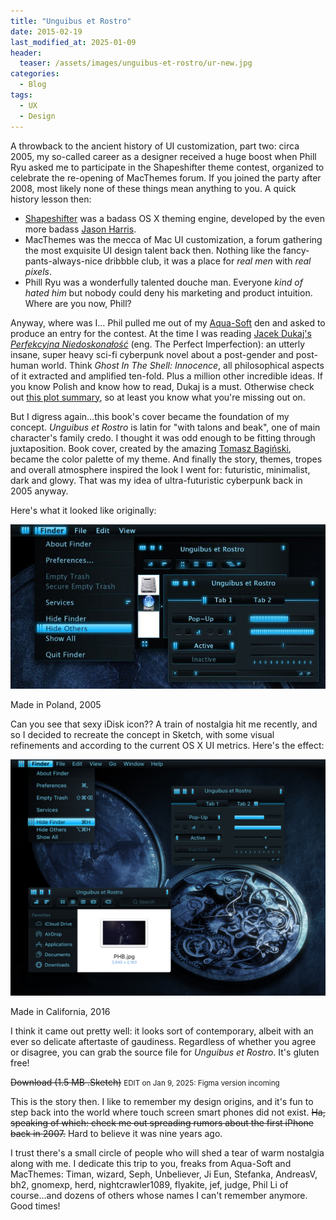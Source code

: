 ```yaml
---
title: "Unguibus et Rostro"
date: 2015-02-19
last_modified_at: 2025-01-09
header:
  teaser: /assets/images/unguibus-et-rostro/ur-new.jpg
categories:
  - Blog
tags:
  - UX
  - Design
---
```


A throwback to the ancient history of UI customization, part two: circa 2005, my so-called career as a designer received a huge boost when Phill Ryu asked me to participate in the Shapeshifter theme contest, organized to celebrate the re-opening of MacThemes forum. If you joined the party after 2008, most likely none of these things mean anything to you. <!--more-->A quick history lesson then:
- [Shapeshifter](https://en.wikipedia.org/wiki/Unsanity) was a badass OS X theming engine, developed by the even more badass [Jason Harris](https://github.com/smeger).
- MacThemes was the mecca of Mac UI customization, a forum gathering the most exquisite UI design talent back then. Nothing like the fancy-pants-always-nice dribbble club, it was a place for *real men* with *real pixels*.
- Phill Ryu was a wonderfully talented douche man. Everyone *kind of hated him* but nobody could deny his marketing and product intuition. Where are you now, Phill?

Anyway, where was I… Phil pulled me out of my [Aqua-Soft](https://aqua-soft.org/forum/) den and asked to produce an entry for the contest. At the time I was reading [Jacek Dukaj's *Perfekcyjna Niedoskonałość*](https://en.wikipedia.org/wiki/Perfect_Imperfection) (eng. The Perfect Imperfection): an utterly insane, super heavy sci-fi cyberpunk novel about a post-gender and post-human world. Think *Ghost In The Shell: Innocence*, all philosophical aspects of it extracted and amplified ten-fold. Plus a million other incredible ideas. If you know Polish and know how to read, Dukaj is a must. Otherwise check out [this plot summary](https://en.wikipedia.org/wiki/Perfect_Imperfection#Plot), so at least you know what you're missing out on.

But I digress again…this book's cover became the foundation of my concept. *Unguibus et Rostro* is latin for "with talons and beak", one of main character's family credo. I thought it was odd enough to be fitting through juxtaposition. Book cover, created by the amazing [Tomasz Bagiński](https://en.wikipedia.org/wiki/Tomasz_Bagi%C5%84ski), became the color palette of my theme. And finally the story, themes, tropes and overall atmosphere inspired the look I went for: futuristic, minimalist, dark and glowy. That was my idea of ultra-futuristic cyberpunk back in 2005 anyway.

Here's what it looked like originally:

![ur-old](/assets/images/unguibus-et-rostro/ur-old.jpg)
<figcaption>Made in Poland, 2005</figcaption>

Can you see that sexy iDisk icon?? A train of nostalgia hit me recently, and so I decided to recreate the concept in Sketch, with some visual refinements and according to the current OS X UI metrics. Here's the effect:

![ur-new](/assets/images/unguibus-et-rostro/ur-new.jpg)
<figcaption>Made in California, 2016</figcaption>

I think it came out pretty well: it looks sort of contemporary, albeit with an ever so delicate aftertaste of gaudiness. Regardless of whether you agree or disagree, you can grab the source file for *Unguibus et Rostro*. It's gluten free!

~~Download (1.5 MB .Sketch)~~
<small>EDIT on Jan 9, 2025: Figma version incoming</small>

This is the story then. I like to remember my design origins, and it's fun to step back into the world where touch screen smart phones did not exist. ~~Ha, speaking of which: check me out spreading rumors about the first iPhone back in 2007.~~ Hard to believe it was nine years ago.

I trust there's a small circle of people who will shed a tear of warm nostalgia along with me. I dedicate this trip to you, freaks from Aqua-Soft and MacThemes: Timan, wizard, Seph, Unbeliever, Ji Eun, Stefanka, AndreasV, bh2, gnomexp, herd, nightcrawler1089, flyakite, jef, judge, Phil Li of course…and dozens of others whose names I can't remember anymore. Good times!
